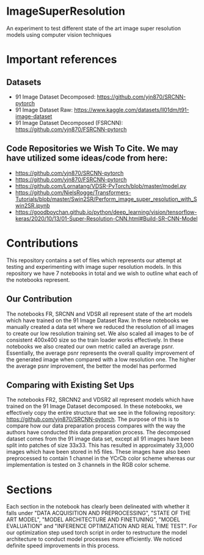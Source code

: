 # ImageSuperResolution
An experiment to test different state of the art image super resolution models using computer vision techniques

# Important references
## Datasets
- 91 Image Dataset Decomposed: https://github.com/yjn870/SRCNN-pytorch
- 91 Image Dataset Raw: https://www.kaggle.com/datasets/ll01dm/t91-image-dataset
- 91 Image Dataset Decomposed (FSRCNN): https://github.com/yjn870/FSRCNN-pytorch
## Code Repositories we Wish To Cite. We may have utilized some ideas/code from here:
- https://github.com/yjn870/SRCNN-pytorch
- https://github.com/yjn870/FSRCNN-pytorch
- https://github.com/Lornatang/VDSR-PyTorch/blob/master/model.py
- https://github.com/NielsRogge/Transformers-Tutorials/blob/master/Swin2SR/Perform_image_super_resolution_with_Swin2SR.ipynb
- https://goodboychan.github.io/python/deep_learning/vision/tensorflow-keras/2020/10/13/01-Super-Resolution-CNN.html#Build-SR-CNN-Model

# Contributions
This repository contains a set of files which represents our attempt at testing and experimenting with image super
resolution models. In this repository we have 7 notebooks in total and we wish to outline what each of the notebooks
represent.

## Our Contribution
The notebooks FR, SRCNN and VDSR all represent state of the art models which have trained on the 91 Image Dataset Raw.
In these notebooks we manually created a data set where we reduced the resolution of all images to create our low resolution training set. We also scaled all images to be of consistent 400x400 size so the train loader works effectively.
In these notebooks we also created our own metric called an average psnr. Essentially, the average psnr represents the overall quality improvement of the generated image when compared with a low resolution one. The higher the average psnr improvement, the better the model has performed

## Comparing with Existing Set Ups
The notebooks FR2, SRCNN2 and VDSR2 all represent models which have trained on the 91 Image Dataset decomposed. In these notebooks, we effectively copy the entire structure that we see in the following repository: https://github.com/yjn870/SRCNN-pytorch. The purpose of this is to compare how our data preparation process compares with the way the authors have conducted this data preparation process. The decomposed dataset comes from the 91 image data set, except all 91 images have been split into patches of size 33x33. This has resulted in approximately 33,000 images which have been stored in h5 files. These images have also been preprocessed to contain 1 channel in the YCrCb color scheme whereas our implementation is tested on 3 channels in the RGB color scheme. 

# Sections
Each section in the notebook has clearly been delineated with whether it falls under "DATA ACQUISITION AND PREPROCESSING", "STATE OF THE ART MODEL", "MODEL ARCHITECTURE AND FINETUNING", "MODEL EVALUATION" and "INFERENCE OPTIMIZATION AND REAL TIME TEST". For our optimization step used torch script in order to restructure the model architecture to conduct model processes more efficiently. We noticed definite speed improvements in this process.


